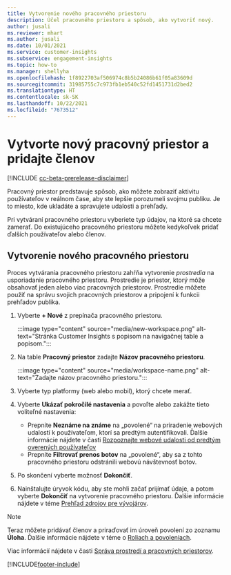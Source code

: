 ```yaml
---
title: Vytvorenie nového pracovného priestoru
description: Účel pracovného priestoru a spôsob, ako vytvoriť nový.
author: jusali
ms.reviewer: mhart
ms.author: jusali
ms.date: 10/01/2021
ms.service: customer-insights
ms.subservice: engagement-insights
ms.topic: how-to
ms.manager: shellyha
ms.openlocfilehash: 1f8922703af506974c8b5b24086b61f05a83609d
ms.sourcegitcommit: 31985755c7c973fb1eb540c52fd1451731d2bed2
ms.translationtype: HT
ms.contentlocale: sk-SK
ms.lasthandoff: 10/22/2021
ms.locfileid: "7673512"
---
```

# <a name="create-a-new-workspace-and-add-members"></a>Vytvorte nový pracovný priestor a pridajte členov

[!INCLUDE [cc-beta-prerelease-disclaimer](includes/cc-beta-prerelease-disclaimer.md)]

Pracovný priestor predstavuje spôsob, ako môžete zobraziť aktivitu používateľov v reálnom čase, aby ste lepšie porozumeli svojmu publiku. Je to miesto, kde ukladáte a spravujete udalosti a prehľady.

Pri vytváraní pracovného priestoru vyberiete typ údajov, na ktoré sa chcete zamerať. Do existujúceho pracovného priestoru môžete kedykoľvek pridať ďalších používateľov alebo členov. 

## <a name="create-a-new-workspace"></a>Vytvorenie nového pracovného priestoru

Proces vytvárania pracovného priestoru zahŕňa vytvorenie *prostredia* na usporiadanie pracovného priestoru. Prostredie je priestor, ktorý môže obsahovať jeden alebo viac pracovných priestorov. Prostredie môžete použiť na správu svojich pracovných priestorov a pripojení k funkcii prehľadov publika.

1. Vyberte **+ Nové** z prepínača pracovného priestoru.

   :::image type="content" source="media/new-workspace.png" alt-text="Stránka Customer Insights s popisom na navigačnej table a popisom.":::

1. Na table **Pracovný priestor** zadajte **Názov pracovného priestoru**.

   :::image type="content" source="media/workspace-name.png" alt-text="Zadajte názov pracovného priestoru.":::

1. Vyberte typ platformy (web alebo mobil), ktorý chcete merať.

1. Vyberte **Ukázať pokročilé nastavenia** a povoľte alebo zakážte tieto voliteľné nastavenia:

   - Prepnite **Neznáme na známe** na „povolené“ na priradenie webových udalostí k používateľom, ktorí sa predtým autentifikovali. Ďalšie informácie nájdete v časti [Rozpoznajte webové udalosti od predtým overených používateľov](unknown-to-known.md)
   - Prepnite **Filtrovať prenos botov** na „povolené“, aby sa z tohto pracovného priestoru odstránili webovú návštevnosť botov. 

1. Po skončení vyberte možnosť **Dokončiť**. 

1. Nainštalujte úryvok kódu, aby ste mohli začať prijímať údaje, a potom vyberte **Dokončiť** na vytvorenie pracovného priestoru. Ďalšie informácie nájdete v téme [Prehľad zdrojov pre vývojárov](developer-resources.md).

> [!NOTE]
> Teraz môžete pridávať členov a priraďovať im úroveň povolení zo zoznamu **Úloha**. Ďalšie informácie nájdete v téme o [Roliach a povoleniach](user-roles.md). 

Viac informácií nájdete v časti [Správa prostredí a pracovných priestorov](manage-environments-workspaces.md).


[!INCLUDE[footer-include](../includes/footer-banner.md)]
